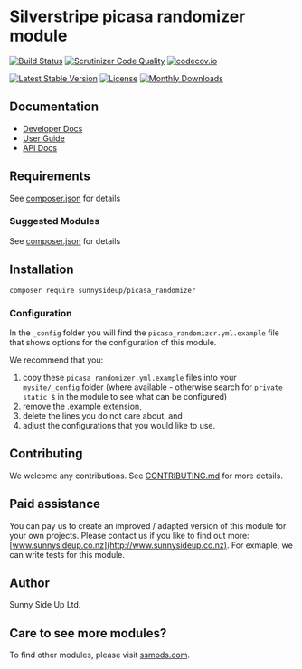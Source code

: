 # Silverstripe picasa randomizer module
[![Build Status](https://travis-ci.org/sunnysideup/silverstripe-picasa_randomizer.svg?branch=master)](https://travis-ci.org/sunnysideup/silverstripe-picasa_randomizer)
[![Scrutinizer Code Quality](https://scrutinizer-ci.com/g/sunnysideup/silverstripe-picasa_randomizer/badges/quality-score.png?b=master)](https://scrutinizer-ci.com/g/sunnysideup/silverstripe-picasa_randomizer/?branch=master)
[![codecov.io](https://codecov.io/github/sunnysideup/silverstripe-picasa_randomizer/coverage.svg?branch=master)](https://codecov.io/github/sunnysideup/silverstripe-picasa_randomizer?branch=master)

[![Latest Stable Version](https://poser.pugx.org/sunnysideup/picasa_randomizer/version)](https://packagist.org/packages/sunnysideup/picasa_randomizer)
[![License](https://poser.pugx.org/sunnysideup/picasa_randomizer/license)](https://packagist.org/packages/sunnysideup/picasa_randomizer)
[![Monthly Downloads](https://poser.pugx.org/sunnysideup/picasa_randomizer/d/monthly)](https://packagist.org/packages/sunnysideup/picasa_randomizer)


## Documentation



 * [Developer Docs](docs/en/INDEX.md)
 * [User Guide](docs/en/userguide.md)
 * [API Docs](http://docs.ssmods.com/sunnysideup/picasa_randomizer/classes.xhtml)


## Requirements



See [composer.json](composer.json) for details


### Suggested Modules



See [composer.json](composer.json) for details


## Installation


```
composer require sunnysideup/picasa_randomizer
```

### Configuration



In the `_config` folder you will find the `picasa_randomizer.yml.example`
file that shows options for the configuration of this module.

We recommend that you:

  1. copy these `picasa_randomizer.yml.example` files into your
`mysite/_config` folder (where available - otherwise search for `private static $` in the module to see what can be configured)
  2. remove the .example extension,
  3. delete the lines you do not care about, and
  4. adjust the configurations that you would like to use.


## Contributing



We welcome any contributions. See [CONTRIBUTING.md](CONTRIBUTING.md) for more details.

## Paid assistance



You can pay us to create an improved / adapted version of this module for your own projects.  Please contact us if you like to find out more: [www.sunnysideup.co.nz](http://www.sunnysideup.co.nz).  For exmaple, we can write tests for this module.  

## Author



Sunny Side Up Ltd.


## Care to see more modules?

To find other modules, please visit [ssmods.com](http://ssmods.com/).
